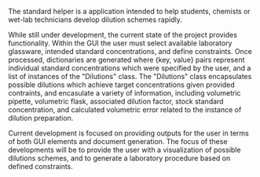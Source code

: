 The standard helper is a application intended to help students, chemists or wet-lab technicians develop dilution schemes rapidly. 

While still under development, the current state of the project provides functionality. Within the GUI the user must select available laboratory glassware, intended standard concentrations, and define constraints. Once processed, dictionaries are generated where {key, value} pairs represent individual standard concentrations which were specified by the user, and a list of instances of the "Dilutions" class. The "Dilutions" class encapsulates possible dilutions which achieve target concentrations given provided contraints, and encasulate a variety of information, including volumetric pipette, volumetric flask, associated dilution factor, stock standard concentration, and calculated volumetric error related to the instance of dilution preparation.

Current development is focused on providing outputs for the user in terms of both GUI elements and document generation. The focus of these developments will be to provide the user with a visualization of possible dilutions schemes, and to generate a laboratory procedure based on defined constraints.
